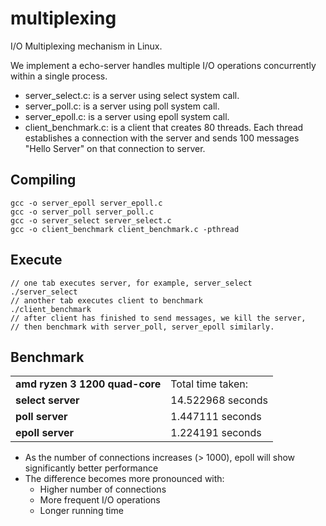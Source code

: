 # multiplexing
I/O Multiplexing mechanism in Linux.

We implement a echo-server handles multiple I/O operations concurrently within a single process.

- server_select.c: is a server using select system call.
- server_poll.c: is a server using poll system call.
- server_epoll.c: is a server using epoll system call.
- client_benchmark.c: is a client that creates 80 threads. Each thread establishes a connection with the server and sends 100 messages "Hello Server" on that connection to server.

## Compiling

    gcc -o server_epoll server_epoll.c
    gcc -o server_poll server_poll.c
    gcc -o server_select server_select.c
    gcc -o client_benchmark client_benchmark.c -pthread

## Execute

    // one tab executes server, for example, server_select
    ./server_select
    // another tab executes client to benchmark
    ./client_benchmark
    // after client has finished to send messages, we kill the server,
    // then benchmark with server_poll, server_epoll similarly.

## Benchmark

<table>
    <tr>
        <td><b>amd ryzen 3 1200 quad-core</b></td>
        <td>Total time taken:</td>
    </tr>
    <tr>
        <td><b>select server</b></td>
        <td>14.522968 seconds</td>
    </tr>
    <tr>
        <td><b>poll server</b></td>
        <td>1.447111 seconds</td>
    </tr>
    <tr>
        <td><b>epoll server</b></td>
        <td>1.224191 seconds</td>
    </tr>
</table>

- As the number of connections increases (> 1000), epoll will show significantly better performance
- The difference becomes more pronounced with:
    - Higher number of connections
    - More frequent I/O operations
    - Longer running time

